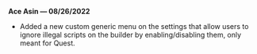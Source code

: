 **Ace Asin — 08/26/2022**

- Added a new custom generic menu on the settings that allow users to ignore illegal scripts on the builder by enabling/disabling them, only meant for Quest.

